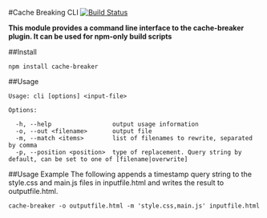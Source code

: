 #Cache Breaking CLI
[![Build Status](https://travis-ci.org/catchin/cache-breaker-cli.svg?branch=master)](https://travis-ci.org/catchin/cache-breaker-cli.svg)

**This module provides a command line interface to the cache-breaker plugin. It can be used for npm-only build scripts**


##Install

```
npm install cache-breaker
```

##Usage

```
Usage: cli [options] <input-file>

Options:

  -h, --help                 output usage information
  -o, --out <filename>       output file
  -m, --match <items>        list of filenames to rewrite, separated by comma
  -p, --position <position>  type of replacement. Query string by default, can be set to one of [filename|overwrite]
```

##Usage Example
The following appends a timestamp query string to the style.css and main.js files in inputfile.html and writes the result to outputfile.html.
```
cache-breaker -o outputfile.html -m 'style.css,main.js' inputfile.html
```

